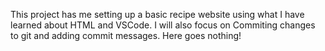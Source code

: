 This project has me setting up a basic recipe website using what I have learned about HTML and VSCode. I will also focus on Commiting changes to git and adding commit messages. Here goes nothing!

